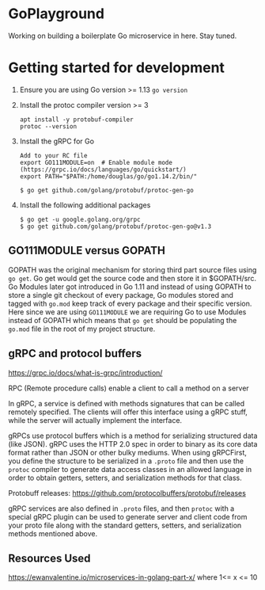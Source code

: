 # GoPlayground
Working on building a boilerplate Go microservice in here. Stay tuned.

# Getting started for development
1. Ensure you are using Go version >= 1.13
`go version`

2. Install the protoc compiler version >= 3
    ```
    apt install -y protobuf-compiler
    protoc --version
    ```

3. Install the gRPC for Go
    ```
    Add to your RC file
    export GO111MODULE=on  # Enable module mode (https://grpc.io/docs/languages/go/quickstart/)
    export PATH="$PATH:/home/douglas/go/go1.14.2/bin/"
    
    $ go get github.com/golang/protobuf/protoc-gen-go
    ```

4. Install the following additional packages
    ```
    $ go get -u google.golang.org/grpc
    $ go get github.com/golang/protobuf/protoc-gen-go@v1.3
    ```

## GO111MODULE versus GOPATH
GOPATH was the original mechanism for storing third part source files using `go get`. Go get
would get the source code and then store it in $GOPATH/src. Go Modules later got introduced in
Go 1.11 and instead of using GOPATH to store a single git checkout of every package, Go modules
stored and tagged with `go.mod` keep track of every package and their specific version. Here since
we are using `GO111MODULE` we are requiring Go to use Modules instead of GOPATH which means that
`go get` should be populating the `go.mod` file in the root of my project structure.

## gRPC and protocol buffers
https://grpc.io/docs/what-is-grpc/introduction/

RPC (Remote procedure calls) enable a client to call a method on a server

In gRPC, a service is defined with methods signatures that can be called remotely specified. The clients will
offer this interface using a gRPC stuff, while the server will actually implement the interface.

gRPCs use protocol buffers which is a method for serializing structured data (like JSON). gRPC uses the
HTTP 2.0 spec in order to binary as its core data format rather than JSON or other bulky mediums.
When using gRPCFirst, you define the structure to be serialized in a `.proto` file and then use the `protoc`
compiler to generate data access classes in an allowed language in order to obtain getters, setters, and
serialization methods for that class.

Protobuff releases: https://github.com/protocolbuffers/protobuf/releases

gRPC services are also defined in `.proto` files, and then `protoc` with a special gRPC plugin can be used to
generate server and client code from your proto file along with the standard getters, setters, and serialization
methods mentioned above.

## Resources Used
https://ewanvalentine.io/microservices-in-golang-part-x/ where 1<= x <= 10 
